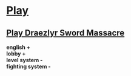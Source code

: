 # [Play](https://deesdav.github.io/draezlyr-wielder/)
## [Play Draezlyr Sword Massacre](https://deesdav.github.io/draezlyr/)

<b>english +</b><br>
<b>lobby +</b><br>
<b>level system -<b><br>
<b>fighting system -</b><br>
 

